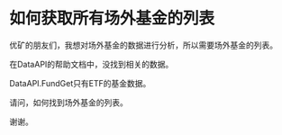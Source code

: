 # 如何获取所有场外基金的列表

优矿的朋友们，我想对场外基金的数据进行分析，所以需要场外基金的列表。

在DataAPI的帮助文档中，没找到相关的数据。

DataAPI.FundGet只有ETF的基金数据。

请问，如何找到场外基金的列表。

谢谢。